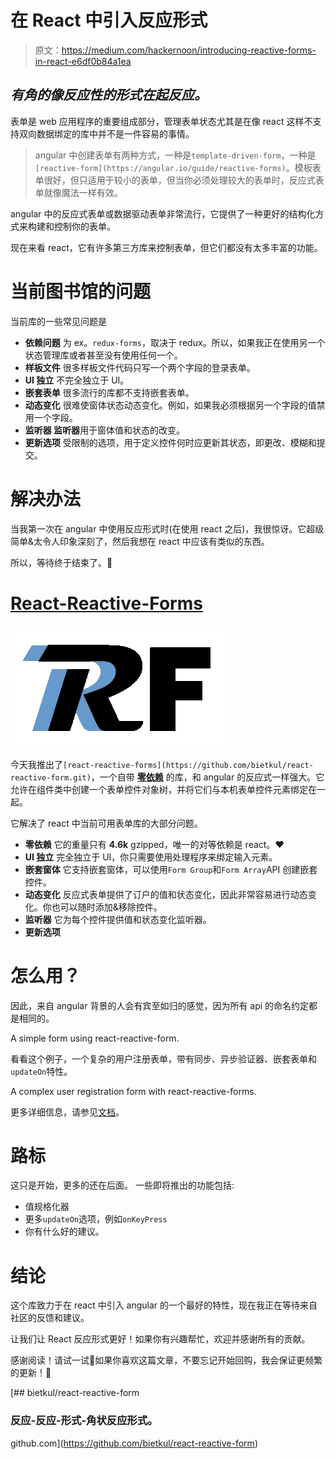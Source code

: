 # 在 React 中引入反应形式

> 原文：<https://medium.com/hackernoon/introducing-reactive-forms-in-react-e6df0b84a1ea>

## *有角的像反应性的形式在起反应。*

表单是 web 应用程序的重要组成部分，管理表单状态尤其是在像 react 这样不支持双向数据绑定的库中并不是一件容易的事情。

> angular 中创建表单有两种方式，一种是`template-driven-form`，一种是`[reactive-form](https://angular.io/guide/reactive-forms)`。模板表单很好，但只适用于较小的表单，但当你必须处理较大的表单时，反应式表单就像魔法一样有效。

angular 中的反应式表单或数据驱动表单非常流行，它提供了一种更好的结构化方式来构建和控制你的表单。

现在来看 react，它有许多第三方库来控制表单，但它们都没有太多丰富的功能。

# 当前图书馆的问题

当前库的一些常见问题是

*   **依赖问题**
    为 ex。`redux-forms`，取决于 redux。所以，如果我正在使用另一个状态管理库或者甚至没有使用任何一个。
*   **样板文件** 很多样板文件代码只写一个两个字段的登录表单。
*   **UI 独立** 不完全独立于 UI。
*   **嵌套表单** 很多流行的库都不支持嵌套表单。
*   **动态变化** 很难使窗体状态动态变化。例如，如果我必须根据另一个字段的值禁用一个字段。
*   **监听器
    监听器**用于窗体值和状态的改变。
*   **更新选项** 受限制的选项，用于定义控件何时应更新其状态，即更改、模糊和提交。

# 解决办法

当我第一次在 angular 中使用反应形式时(在使用 react 之后)，我很惊讶。它超级简单&太令人印象深刻了，然后我想在 react 中应该有类似的东西。

所以，等待终于结束了。🎉

# [**React-Reactive-Forms**](https://github.com/bietkul/react-reactive-form.git)

![](img/e5d7e8ba22d7d794d211c1671d215315.png)

今天我推出了`[react-reactive-forms](https://github.com/bietkul/react-reactive-form.git)`，一个自带 [**零依赖**](https://hackernoon.com/tagged/zero-dependency) 的库，和 angular 的反应式一样强大。它允许在组件类中创建一个表单控件对象树，并将它们与本机表单控件元素绑定在一起。

它解决了 react 中当前可用表单库的大部分问题。

*   **零依赖**
    它的重量只有 **4.6k** gzipped，唯一的对等依赖是 react。❤️️
*   **UI 独立** 完全独立于 UI，你只需要使用处理程序来绑定输入元素。
*   **嵌套窗体** 它支持嵌套窗体，可以使用`Form Group`和`Form Array`API 创建嵌套控件。
*   **动态变化** 反应式表单提供了订户的值和状态变化，因此非常容易进行动态变化。你也可以随时添加&移除控件。
*   **监听器** 它为每个控件提供值和状态变化监听器。
*   **更新选项** 

# **怎么用？**

因此，来自 angular 背景的人会有宾至如归的感觉，因为所有 api 的命名约定都是相同的。

A simple form using react-reactive-form.

看看这个例子，一个复杂的用户注册表单，带有同步、异步验证器、嵌套表单和`updateOn`特性。

A complex user registration form with react-reactive-forms.

更多详细信息，请参见[文档](https://github.com/bietkul/react-reactive-form/blob/master/docs/GettingStarted.md)。

# 路标

这只是开始，更多的还在后面。
一些即将推出的功能包括:

*   值规格化器
*   更多`updateOn`选项，例如`onKeyPress`
*   你有什么好的建议。

# 结论

这个库致力于在 react 中引入 angular 的一个最好的特性，现在我正在等待来自社区的反馈和建议。

让我们让 React 反应形式更好！如果你有兴趣帮忙，欢迎并感谢所有的贡献。

感谢阅读！请试一试👏如果你喜欢这篇文章，不要忘记开始回购，我会保证更频繁的更新！🙏

[](https://github.com/bietkul/react-reactive-form) [## bietkul/react-reactive-form

### 反应-反应-形式-角状反应形式。

github.com](https://github.com/bietkul/react-reactive-form)